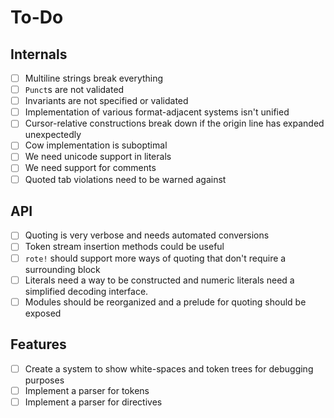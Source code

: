 # To-Do

## Internals

- [ ] Multiline strings break everything
- [ ] `Punct`s are not validated
- [ ] Invariants are not specified or validated
- [ ] Implementation of various format-adjacent systems isn't unified
- [ ] Cursor-relative constructions break down if the origin line has expanded unexpectedly
- [ ] Cow implementation is suboptimal
- [ ] We need unicode support in literals
- [ ] We need support for comments
- [ ] Quoted tab violations need to be warned against

## API

- [ ] Quoting is very verbose and needs automated conversions
- [ ] Token stream insertion methods could be useful
- [ ] `rote!` should support more ways of quoting that don't require a surrounding block
- [ ] Literals need a way to be constructed and numeric literals need a simplified decoding interface.
- [ ] Modules should be reorganized and a prelude for quoting should be exposed

## Features

- [ ] Create a system to show white-spaces and token trees for debugging purposes
- [ ] Implement a parser for tokens
- [ ] Implement a parser for directives
